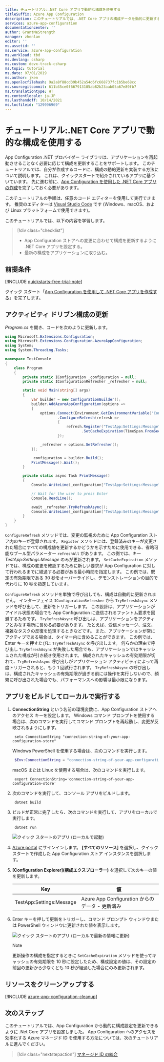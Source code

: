 ```yaml
---
title: チュートリアル:.NET Core アプリで動的な構成を使用する
titleSuffix: Azure App Configuration
description: このチュートリアルでは、.NET Core アプリの構成データを動的に更新する方法を学習します
services: azure-app-configuration
documentationcenter: ''
author: GrantMeStrength
manager: zhenlan
editor: ''
ms.assetid: ''
ms.service: azure-app-configuration
ms.workload: tbd
ms.devlang: csharp
ms.custom: devx-track-csharp
ms.topic: tutorial
ms.date: 07/01/2019
ms.author: jken
ms.openlocfilehash: 9a2a8f88cd39b452a54d6fc668737fc1b5be68cc
ms.sourcegitcommit: 611b35ce0f667913105ab82b23aab05a67e89fb7
ms.translationtype: HT
ms.contentlocale: ja-JP
ms.lasthandoff: 10/14/2021
ms.locfileid: "129996969"
---
```

# <a name="tutorial-use-dynamic-configuration-in-a-net-core-app"></a>チュートリアル:.NET Core アプリで動的な構成を使用する

App Configuration .NET プロバイダー ライブラリは、アプリケーションを再起動させることなく必要に応じて構成を更新することをサポートします。 このチュートリアルでは、自分が作成するコードに、構成の動的更新を実装する方法について説明します。 これは、クイックスタートで紹介されているアプリに基づいています。 先に進む前に、[App Configuration を使用した .NET Core アプリの作成](./quickstart-dotnet-core-app.md)を完了しておく必要があります。

このチュートリアルの手順は、任意のコード エディターを使用して実行できます。 推奨のエディターは [Visual Studio Code](https://code.visualstudio.com/) です (Windows、macOS、および Linux プラットフォームで使用できます)。

このチュートリアルでは、以下の内容を学習します。

> [!div class="checklist"]
> * App Configuration ストアへの変更に合わせて構成を更新するように .NET Core アプリを設定する。
> * 最新の構成をアプリケーションに取り込む。

## <a name="prerequisites"></a>前提条件

[!INCLUDE [quickstarts-free-trial-note](../../includes/quickstarts-free-trial-note.md)]

クイック スタート「[App Configuration を使用して .NET Core アプリを作成する](./quickstart-dotnet-core-app.md)」を完了します。

## <a name="activity-driven-configuration-refresh"></a>アクティビティ ドリブン構成の更新

*Program.cs* を開き、コードを次のように更新します。

```csharp
using Microsoft.Extensions.Configuration;
using Microsoft.Extensions.Configuration.AzureAppConfiguration;
using System;
using System.Threading.Tasks;

namespace TestConsole
{
    class Program
    {
        private static IConfiguration _configuration = null;
        private static IConfigurationRefresher _refresher = null;

        static void Main(string[] args)
        {
            var builder = new ConfigurationBuilder();
            builder.AddAzureAppConfiguration(options =>
            {
                options.Connect(Environment.GetEnvironmentVariable("ConnectionString"))
                        .ConfigureRefresh(refresh =>
                        {
                            refresh.Register("TestApp:Settings:Message")
                                   .SetCacheExpiration(TimeSpan.FromSeconds(10));
                        });

                _refresher = options.GetRefresher();
            });

            _configuration = builder.Build();
            PrintMessage().Wait();
        }

        private static async Task PrintMessage()
        {
            Console.WriteLine(_configuration["TestApp:Settings:Message"] ?? "Hello world!");

            // Wait for the user to press Enter
            Console.ReadLine();

            await _refresher.TryRefreshAsync();
            Console.WriteLine(_configuration["TestApp:Settings:Message"] ?? "Hello world!");
        }
    }
}
```

`ConfigureRefresh` メソッドでは、変更の監視のために App Configuration ストア内のキーが登録されます。 `Register` メソッドには、登録済みのキーが変更された場合にすべての構成値を更新するかどうかを示すために使用できる、省略可能なブール型パラメーター `refreshAll` があります。 この例では、キー *TestApp:Settings:Message* のみが更新されます。 `SetCacheExpiration` メソッドでは、構成の変更を確認するために新しい要求が App Configuration に対して行われるまでに経過する必要がある最小時間を指定します。 この例では、既定の有効期限である 30 秒をオーバーライドし、デモンストレーションの目的で代わりに 10 秒を指定しています。

`ConfigureRefresh` メソッドを単独で呼び出しても、構成は自動的に更新されません。 インターフェイス `IConfigurationRefresher` から `TryRefreshAsync` メソッドを呼び出して、更新をトリガーします。 この設計は、アプリケーションがアイドル状態の場合でも App Configuration に送信されるファントム要求を回避するためです。 `TryRefreshAsync` 呼び出しは、アプリケーションをアクティブとみなす場所に含める必要があります。 たとえば、受信メッセージ、注文、複雑なタスクの反復を処理するときなどです。 また、アプリケーションが常にアクティブである場合は、タイマー内に含めることができます。 この例では、Enter キーを押すたびに `TryRefreshAsync` を呼び出します。 何らかの理由で呼び出し `TryRefreshAsync` が失敗した場合でも、アプリケーションではキャッシュされた構成が引き続き使用されます。 構成されたキャッシュの有効期限が切れて、`TryRefreshAsync` 呼び出しがアプリケーション アクティビティによって再度トリガーされると、もう 1 回試行されます。 `TryRefreshAsync` の呼び出しは、構成されたキャッシュの有効期限が過ぎる前には操作を実行しないので、頻繁に呼び出された場合でも、パフォーマンスへの影響は最小限になります。

## <a name="build-and-run-the-app-locally"></a>アプリをビルドしてローカルで実行する

1. **ConnectionString** という名前の環境変数に、App Configuration ストアへのアクセス キーを設定します。 Windows コマンド プロンプトを使用する場合は、次のコマンドを実行してコマンド プロンプトを再起動し、変更が反映されるようにします。

    ```console
     setx ConnectionString "connection-string-of-your-app-configuration-store"
    ```

    Windows PowerShell を使用する場合は、次のコマンドを実行します。

    ```powershell
     $Env:ConnectionString = "connection-string-of-your-app-configuration-store"
    ```

    macOS または Linux を使用する場合は、次のコマンドを実行します。

    ```console
     export ConnectionString='connection-string-of-your-app-configuration-store'
    ```

1. 次のコマンドを実行して、コンソール アプリをビルドします。

    ```console
     dotnet build
    ```

1. ビルドが正常に完了したら、次のコマンドを実行して、アプリをローカルで実行します。

    ```console
     dotnet run
    ```

    ![クイック スタートのアプリ (ローカルで起動)](./media/quickstarts/dotnet-core-app-run.png)

1. [Azure portal](https://portal.azure.com) にサインインします。 **[すべてのリソース]** を選択し、クイック スタートで作成した App Configuration ストア インスタンスを選択します。

1. **[Configuration Explorer]\(構成エクスプローラー)** を選択して次のキーの値を更新します。

    | Key | 値 |
    |---|---|
    | TestApp:Settings:Message | Azure App Configuration からのデータ - 更新済み |

1. Enter キーを押して更新をトリガーし、コマンド プロンプト ウィンドウまたは PowerShell ウィンドウに更新された値を表示します。

    ![クイック スタートのアプリ (ローカルで最新の情報に更新)](./media/quickstarts/dotnet-core-app-run-refresh.png)
    
    > [!NOTE]
    > 更新操作の構成を指定するときに `SetCacheExpiration` メソッドを使ってキャッシュの有効期限を 10 秒に設定したため、構成設定の値は、その設定の前回の更新から少なくとも 10 秒が経過した場合にのみ更新されます。

## <a name="clean-up-resources"></a>リソースをクリーンアップする

[!INCLUDE [azure-app-configuration-cleanup](../../includes/azure-app-configuration-cleanup.md)]

## <a name="next-steps"></a>次のステップ

このチュートリアルでは、App Configuration から動的に構成設定を更新できるように .Net Core アプリを設定しました。 App Configuration へのアクセスを効率化する Azure マネージド ID を使用する方法については、次のチュートリアルに進んでください。

> [!div class="nextstepaction"]
> [マネージド ID の統合](./howto-integrate-azure-managed-service-identity.md)
